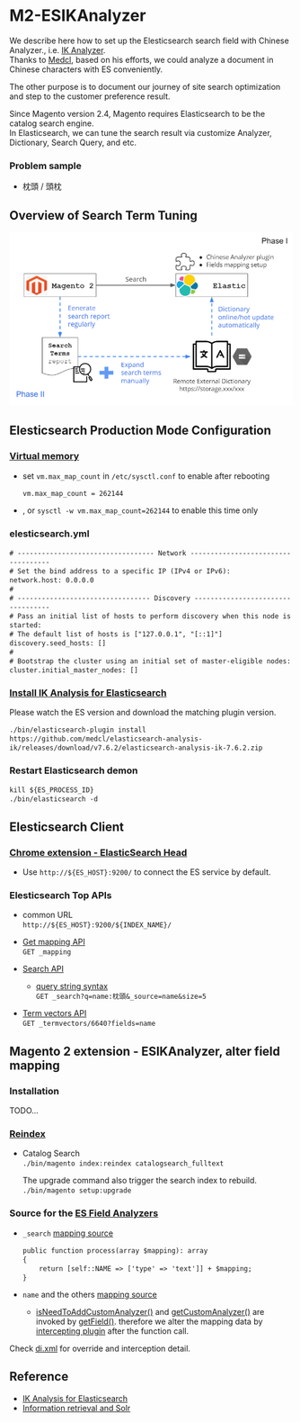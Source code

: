 # M2-ESIKAnalyzer

We describe here how to set up the Elesticsearch search field with Chinese Analyzer., i.e. [IK Analyzer](https://github.com/medcl/elasticsearch-analysis-ik/tree/master).  
Thanks to [Medcl](https://github.com/medcl), based on his efforts, we could analyze a document in Chinese characters with ES conveniently.

The other purpose is to document our journey of site search optimization and step to the customer preference result.

Since Magento version 2.4, Magento requires Elasticsearch to be the catalog search engine.  
In Elasticsearch, we can tune the search result via customize Analyzer, Dictionary, Search Query, and etc.


### Problem sample
* 枕頭 / 頭枕

## Overview of Search Term Tuning
![](https://github.com/MRLIVING/M2-ESIKAnalyzer/blob/main/doc/img/overview_search_term_tuning.PNG?raw=true)

## Elesticsearch Production Mode Configuration

### [Virtual memory](https://www.elastic.co/guide/en/elasticsearch/reference/current/vm-max-map-count.html)

* set `vm.max_map_count` in `/etc/sysctl.conf` to enable after rebooting
  ```
  vm.max_map_count = 262144
  ```

* , or `sysctl -w vm.max_map_count=262144` to enable this time only


### elesticsearch.yml
```
# ---------------------------------- Network -----------------------------------
# Set the bind address to a specific IP (IPv4 or IPv6):
network.host: 0.0.0.0
#
# --------------------------------- Discovery ----------------------------------
# Pass an initial list of hosts to perform discovery when this node is started:
# The default list of hosts is ["127.0.0.1", "[::1]"]
discovery.seed_hosts: [] 
#
# Bootstrap the cluster using an initial set of master-eligible nodes:
cluster.initial_master_nodes: []
```

### [Install IK Analysis for Elasticsearch](https://github.com/medcl/elasticsearch-analysis-ik/tree/v7.6.2#install)
Please watch the ES version and download the matching plugin version.
```
./bin/elasticsearch-plugin install https://github.com/medcl/elasticsearch-analysis-ik/releases/download/v7.6.2/elasticsearch-analysis-ik-7.6.2.zip
```

### Restart Elasticsearch demon
```
kill ${ES_PROCESS_ID}
./bin/elasticsearch -d
```

## Elesticsearch Client
### [Chrome extension - ElasticSearch Head](https://chrome.google.com/webstore/detail/elasticsearch-head/ffmkiejjmecolpfloofpjologoblkegm)
* Use `http://${ES_HOST}:9200/` to connect the ES service by default.

### Elesticsearch Top APIs 
* common URL  
  `http://${ES_HOST}:9200/${INDEX_NAME}/`

* [Get mapping API](https://www.elastic.co/guide/en/elasticsearch/reference/current/indices-get-mapping.html#indices-get-mapping)  
  `GET _mapping`
  
* [Search API](https://www.elastic.co/guide/en/elasticsearch/reference/current/search-search.html#search-search)  
  * [query string syntax](https://www.elastic.co/guide/en/elasticsearch/reference/current/query-dsl-query-string-query.html#query-string-syntax)  
  `GET _search?q=name:枕頭&_source=name&size=5`

* [Term vectors API](https://www.elastic.co/guide/en/elasticsearch/reference/7.6/docs-termvectors.html#docs-termvectors)  
  `GET _termvectors/6640?fields=name`


## Magento 2 extension - ESIKAnalyzer, alter field mapping
### Installation  
TODO...

### [Reindex](https://devdocs.magento.com/guides/v2.4/config-guide/cli/config-cli-subcommands-index.html#config-cli-subcommands-index-reindex)  
* Catalog Search  
  `./bin/magento index:reindex catalogsearch_fulltext`
  
  The upgrade command also trigger the search index to rebuild.  
  `./bin/magento setup:upgrade`

### Source for the [ES Field Analyzers](https://www.elastic.co/guide/en/elasticsearch/reference/current/analysis-analyzers.html#analysis-analyzers)
* `_search` [mapping source](https://github.com/magento/magento2/blob/2.4.2/app/code/Magento/Elasticsearch/Model/Adapter/FieldMapper/AddDefaultSearchField.php#L29-L32)
  ```
  public function process(array $mapping): array
  {
      return [self::NAME => ['type' => 'text']] + $mapping;
  }
  ```

* `name` and the others [mapping source](https://github.com/magento/magento2/blob/2.4.2/app/code/Magento/Elasticsearch/Model/Adapter/FieldMapper/Product/FieldProvider/StaticField.php#L202-L216)
  * [isNeedToAddCustomAnalyzer()](https://github.com/magento/magento2/blob/33242e4b19cf207d7b73f7791ef894b48bb41f8a/app/code/Magento/Elasticsearch/Model/Adapter/FieldMapper/Product/FieldProvider/StaticField.php#L202) and [getCustomAnalyzer()](https://github.com/magento/magento2/blob/2.4.2/app/code/Magento/Elasticsearch/Model/Adapter/FieldMapper/Product/FieldProvider/StaticField.php#L213) are invoked by [getField()](https://github.com/magento/magento2/blob/2.4.2/app/code/Magento/Elasticsearch/Model/Adapter/FieldMapper/Product/FieldProvider/StaticField.php#L131). therefore we alter the mapping data by [intercepting plugin](https://www.mageplaza.com/magento-2-module-development/magento-2-plugin-interceptor.html) after the function call.   

Check [di.xml](https://github.com/MRLIVING/M2-ESIKAnalyzer/blob/main/etc/di.xml) for override and interception detail.

## Reference 
* [IK Analysis for Elasticsearch](https://github.com/medcl/elasticsearch-analysis-ik/tree/v7.6.2)
* [Information retrieval and Solr](https://1drv.ms/p/s!Ah4j_zHPfrc8hxY8cJwI8oIRri7r?e=bWOY6y)

